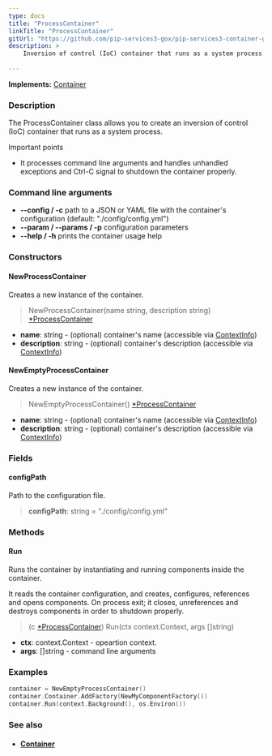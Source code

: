 ```yaml
---
type: docs
title: "ProcessContainer"
linkTitle: "ProcessContainer"
gitUrl: "https://github.com/pip-services3-gox/pip-services3-container-gox"
description: >
    Inversion of control (IoC) container that runs as a system process.
   
---
```


**Implements:** [Container](../container)

### Description

The ProcessContainer class allows you to create an inversion of control (IoC) container that runs as a system process.

Important points

- It processes command line arguments and handles unhandled exceptions and Ctrl-C signal to shutdown the container properly.

### Command line arguments
- **--config / -c**            path to a JSON or YAML file with the container's configuration (default: "./config/config.yml")
- **--param / --params / -p**   configuration parameters
- **--help / -h**              prints the container usage help

### Constructors

#### NewProcessContainer
Creates a new instance of the container.

> NewProcessContainer(name string, description string) [*ProcessContainer]()

- **name**: string - (optional) container's name (accessible via [ContextInfo](../../../components/info/context_info))
- **description**: string - (optional) container's description (accessible via [ContextInfo](../../../components/info/context_info))

#### NewEmptyProcessContainer
Creates a new instance of the container.

> NewEmptyProcessContainer() [*ProcessContainer]()

- **name**: string - (optional) container's name (accessible via [ContextInfo](../../../components/info/context_info))
- **description**: string - (optional) container's description (accessible via [ContextInfo](../../../components/info/context_info))

### Fields

<span class="hide-title-link">

#### configPath
Path to the configuration file.
> **configPath**: string = "./config/config.yml"

</span>

### Methods

#### Run
Runs the container by instantiating and running components inside the container.

It reads the container configuration, and creates, configures, references and opens components.
On process exit; it closes, unreferences and destroys components in order to shutdown properly.

> (c [*ProcessContainer]()) Run(ctx context.Context, args []string)

- **ctx**: context.Context - opeartion context.
- **args**: []string - command line arguments

### Examples

```go
container = NewEmptyProcessContainer()
container.Container.AddFactory(NewMyComponentFactory())
container.Run(context.Background(), os.Environ())
```

### See also
- #### [Container](../container)
